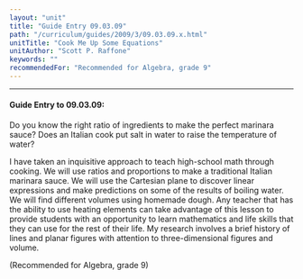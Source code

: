 ```yaml
---
layout: "unit"
title: "Guide Entry 09.03.09"
path: "/curriculum/guides/2009/3/09.03.09.x.html"
unitTitle: "Cook Me Up Some Equations"
unitAuthor: "Scott P. Raffone"
keywords: ""
recommendedFor: "Recommended for Algebra, grade 9"
---
```

<body>
<hr/>
 <h4>
  Guide Entry to 09.03.09:
 </h4>
 Do you know the right ratio of ingredients to make the perfect marinara sauce? Does an Italian cook put salt in water to raise the temperature of water?
<p>
  I have taken an inquisitive approach to teach high-school math through cooking. We will use ratios and proportions to make a traditional Italian marinara sauce. We will use the Cartesian plane to discover linear expressions and make predictions on some of the results of boiling water. We will find different volumes using homemade dough.  Any teacher that has the ability to use heating elements can take advantage of this lesson to provide students with an opportunity to learn mathematics and life skills that they can use for the rest of their life. My research involves a brief history of lines and planar figures with attention to three-dimensional figures and volume.
 </p>
<p>
  (Recommended for Algebra, grade 9)
 </p>











</body>
